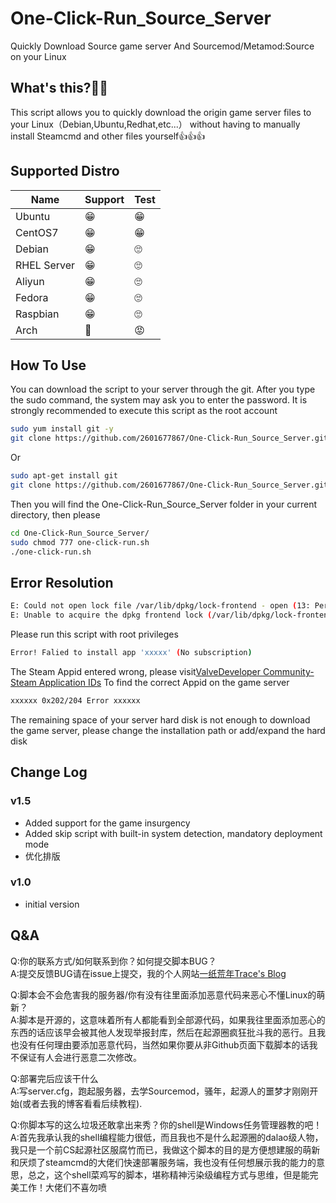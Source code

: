# One-Click-Run_Source_Server 
Quickly Download Source game server And Sourcemod/Metamod:Source on your Linux
## What's this?🤷‍♀️
This script allows you to quickly download the origin game server files to your Linux（Debian,Ubuntu,Redhat,etc...） without having to manually install Steamcmd and other files yourself👍👍👍


## Supported Distro

| Name  | Support| Test|
| ---------- | -----------|---------- |
| Ubuntu     | 😁 | 😁 |     
| CentOS7    | 😁 | 😁 |  
| Debian     | 😁 | 🙄 |  
| RHEL Server| 😁 | 🙄 | 
| Aliyun     | 😁 | 🙄 |  
| Fedora     | 😁 | 🙄 | 
| Raspbian   | 😁 | 🙄 |  
| Arch       | 🤬 | 😡 |  



## How To Use

You can download the script to your server through the git. After you type the sudo command, the system may ask you to enter the password. It is strongly recommended to execute this script as the root account<br> 

```bash
sudo yum install git -y 
git clone https://github.com/2601677867/One-Click-Run_Source_Server.git
```
Or
```bash
sudo apt-get install git
git clone https://github.com/2601677867/One-Click-Run_Source_Server.git
```
Then you will find the One-Click-Run_Source_Server folder in your current directory, then please
```bash
cd One-Click-Run_Source_Server/
sudo chmod 777 one-click-run.sh
./one-click-run.sh
```

## Error Resolution

```bash
E: Could not open lock file /var/lib/dpkg/lock-frontend - open (13: Permission denied)
E: Unable to acquire the dpkg frontend lock (/var/lib/dpkg/lock-frontend), are you root?
```
Please run this script with root privileges

```bash
Error! Falied to install app 'xxxxx' (No subscription)
```
The Steam Appid entered  wrong, please visit[ValveDeveloper Community-Steam Application IDs](https://developer.valvesoftware.com/wiki/Steam_Application_IDs) To find the correct Appid on the game server

```bash
xxxxxx 0x202/204 Error xxxxxx
```
The remaining space of your server hard disk is not enough to download the game server, please change the installation path or add/expand the hard disk

## Change Log

### v1.5
- Added support for the game insurgency
- Added skip script with built-in system detection, mandatory deployment mode
- 优化排版

### v1.0 
- initial version



## Q&A
Q:你的联系方式/如何联系到你？如何提交脚本BUG？<br> 
A:提交反馈BUG请在issue上提交，我的个人网站[一纸荒年Trace's Blog](https://www.wtrace3zh.today) 

Q:脚本会不会危害我的服务器/你有没有往里面添加恶意代码来恶心不懂Linux的萌新？<br> 
A:脚本是开源的，这意味着所有人都能看到全部源代码，如果我往里面添加恶心的东西的话应该早会被其他人发现举报封库，然后在起源圈疯狂批斗我的恶行。且我也没有任何理由要添加恶意代码，当然如果你要从非Github页面下载脚本的话我不保证有人会进行恶意二次修改。

Q:部署完后应该干什么<br> 
A:写server.cfg，跑起服务器，去学Sourcemod，骚年，起源人的噩梦才刚刚开始(或者去我的博客看看后续教程).

Q:你脚本写的这么垃圾还敢拿出来秀？你的shell是Windows任务管理器教的吧！<br> 
A:首先我承认我的shell编程能力很低，而且我也不是什么起源圈的dalao级人物，我只是一个前CS起源社区服腐竹而已，我做这个脚本的目的是方便想建服的萌新和厌烦了steamcmd的大佬们快速部署服务端，我也没有任何想展示我的能力的意思，总之，这个shell菜鸡写的脚本，堪称精神污染级编程方式与思维，但是能完美工作！大佬们不喜勿喷
